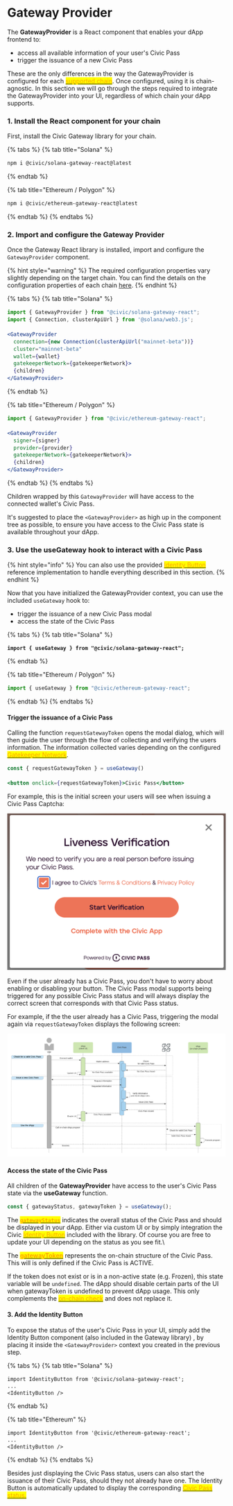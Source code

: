# Gateway Provider

The **GatewayProvider** is a React component that enables your dApp frontend to:

* access all available information of your user's Civic Pass
* trigger the issuance of a new Civic Pass&#x20;

These are the only differences in the way the GatewayProvider is configured for each <mark style="color:orange;"></mark> [<mark style="color:orange;">supported chain</mark>](../../../../overview/supported-blockchains.md). <mark style="color:orange;"></mark> Once configured, using it is chain-agnostic. In this section we will go through the steps required to integrate the GatewayProvider into your UI, regardless of which chain your dApp supports.&#x20;

### 1. Install the React component for your chain

First, install the Civic Gateway library for your chain.

{% tabs %}
{% tab title="Solana" %}
```bash
npm i @civic/solana-gateway-react@latest
```
{% endtab %}

{% tab title="Ethereum / Polygon" %}
```bash
npm i @civic/ethereum-gateway-react@latest
```
{% endtab %}
{% endtabs %}

### 2. Import and configure the Gateway Provider

Once the Gateway React library is installed, import and configure the `GatewayProvider` component.&#x20;

{% hint style="warning" %}
The required configuration properties vary slightly depending on the target chain. You can find the details on the configuration properties of each chain [here](configuration-parameters/).
{% endhint %}

{% tabs %}
{% tab title="Solana" %}
```jsx
import { GatewayProvider } from "@civic/solana-gateway-react";
import { Connection, clusterApiUrl } from '@solana/web3.js';

<GatewayProvider
  connection={new Connection(clusterApiUrl("mainnet-beta"))}
  cluster="mainnet-beta"
  wallet={wallet}
  gatekeeperNetwork={gatekeeperNetwork}>
  {children}
</GatewayProvider>
```
{% endtab %}

{% tab title="Ethereum / Polygon" %}
```jsx
import { GatewayProvider } from "@civic/ethereum-gateway-react";

<GatewayProvider
  signer={signer}
  provider={provider}
  gatekeeperNetwork={gatekeeperNetwork}>
  {children}
</GatewayProvider>
```
{% endtab %}
{% endtabs %}

Children wrapped by this `GatewayProvider` will have access to the connected wallet's Civic Pass.

It's suggested to place the `<GatewayProvider>` as high up in the component tree as possible, to ensure you have access to the Civic Pass state is available throughout your dApp.

### 3. Use the useGateway hook to interact with a Civic Pass

{% hint style="info" %}
You can also use the provided [<mark style="color:orange;">Identity Button</mark>](../identity-button.md) reference implementation to handle everything described in this section.
{% endhint %}

Now that you have initialized the GatewayProvider context, you can use the included `useGateway` hook to:

* trigger the issuance of a new Civic Pass modal
* access the state of the Civic Pass

{% tabs %}
{% tab title="Solana" %}
<pre class="language-jsx"><code class="lang-jsx"><strong>import { useGateway } from "@civic/solana-gateway-react";
</strong></code></pre>
{% endtab %}

{% tab title="Ethereum / Polygon" %}
```jsx
import { useGateway } from "@civic/ethereum-gateway-react";
```
{% endtab %}
{% endtabs %}

#### Trigger the issuance of a Civic Pass

Calling the function `requestGatewayToken` opens the modal dialog, which will then guide the user through the flow of collecting and verifying the users information. The information collected varies depending on the configured [<mark style="color:orange;">Gatekeeper Network</mark>](../../selecting-a-pass.md).&#x20;

```jsx
const { requestGatewayToken } = useGateway()

<button onclick={requestGatewayToken}>Civic Pass</button>
```

For example, this is the initial screen your users will see when issuing a Civic Pass Captcha:

![](<../../../../../.gitbook/assets/image (15).png>)

Even if the user already has a Civic Pass, you don't have to worry about enabling or disabling your button. The Civic Pass modal supports being triggered for any possible Civic Pass status and will always display the correct screen that corresponds with that Civic Pass status.&#x20;

For example, if the the user already has a Civic Pass, triggering the modal again via `requestGatewayToken` displays the following screen:

![](<../../../../../.gitbook/assets/image (4).png>)



#### Access the state of the Civic Pass&#x20;

All children of the **GatewayProvider** have access to the user's Civic Pass state via the **useGateway** function.&#x20;

```jsx
const { gatewayStatus, gatewayToken } = useGateway();
```

The [<mark style="color:orange;">**`gatewayStatus`**</mark>](gateway-status.md) indicates the overall status of the Civic Pass and should be displayed in your dApp. Either via custom UI or by simply integration the Civic [<mark style="color:orange;">Identity Button</mark>](../identity-button.md) included with the library. Of course you are free to update your UI depending on the status as you see fit.\


The [<mark style="color:orange;">**gatewayToken**</mark>](gateway-token/) represents the on-chain structure of the Civic Pass. This will is only defined if the Civic Pass is ACTIVE.

If the token does not exist or is in a non-active state (e.g. Frozen), this state variable will be `undefined`. The dApp should disable certain parts of the UI when gatewayToken is undefined to prevent dApp usage. This only complements the [<mark style="color:orange;">on-chain check</mark>](../../on-chain-integration/) and does not replace it.

#### 3. Add the Identity Button

To expose the status of the user's Civic Pass in your UI, simply add the Identity Button component (also included in the Gateway library) , by placing it inside the `<GatewayProvider>` context you created in the previous step.

{% tabs %}
{% tab title="Solana" %}
```tsx
import IdentityButton from '@civic/solana-gateway-react';
...
<IdentityButton />
```
{% endtab %}

{% tab title="Ethereum" %}
```tsx
import IdentityButton from '@civic/ethereum-gateway-react';
...
<IdentityButton />
```
{% endtab %}
{% endtabs %}

&#x20;Besides just displaying the Civic Pass status, users can also start the issuance of their Civic Pass, should they not already have one. The Identity Button is automatically updated to display the corresponding [<mark style="color:orange;">Civic Pass status.</mark>](gateway-status.md)<mark style="color:orange;"></mark>
